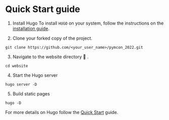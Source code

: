 # Quick Start guide

1. Install Hugo
To install `HUGO` on your system, follow the instructions on the [installation guide](https://gohugo.io/getting-started/installing/).

2. Clone your forked copy of the project.
```
git clone https://github.com/<your_user_name>/pymcon_2022.git
```

3. Navigate to the website directory 📁 .
```
cd website
```

4. Start the Hugo server
```
hugo server -D
```

5. Build static pages
```
hugo -D
```

For more details on Hugo follow the [Quick Start](https://gohugo.io/getting-started/quick-start/) guide.